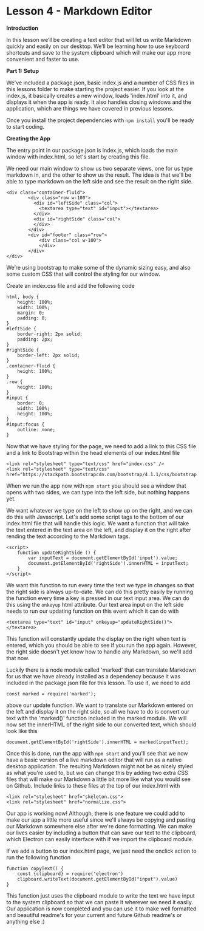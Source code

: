 # **Lesson 4 - Markdown Editor**
**Introduction**

In this lesson we’ll be creating a text editor that will let us write Markdown quickly and easily on our desktop. We’ll be learning how to use keyboard shortcuts and save to the system clipboard which will make our app more convenient and faster to use. 

**Part 1: Setup**

We've included a package.json, basic index.js and a number of CSS files in this lessons folder to make starting the project easier. If you look at the index.js, it basically creates a new window, loads 'index.html' into it, and displays it when the app is ready. It also handles closing windows and the application, which are things we have covered in previous lessons.

Once you install the project dependencies with `npm install` you'll be ready to start coding.


**Creating the App**

The entry point in our package.json is index.js, which loads the main window with index.html, so let's start by creating this file. 

We need our main window to show us two separate views, one for us type markdown in, and the other to show us the result. The idea is that we'll be able to type markdown on the left side and see the result on the right side. 

```
<div class="container-fluid">
        <div class="row w-100">
          <div id="leftSide" class="col">
            <textarea type="text" id="input"></textarea>
          </div>
          <div id="rightSide" class="col">
          </div>
        </div>
        <div id="footer" class="row">
            <div class="col w-100">
            </div>
        </div>
</div>
```

We’re using bootstrap to make some of the dynamic sizing easy, and also some custom CSS that will control the styling for our window.

Create an index.css file and add the following code
```
html, body {
    height: 100%;
    width: 100%;
    margin: 0;
    padding: 0;
}
#leftSide {
    border-right: 2px solid;
    padding: 2px;
}
#rightSide {
    border-left: 2px solid;
}
.container-fluid {
    height: 100%;
}
.row {
    height: 100%;
}
#input {
    border: 0;
    width: 100%;
    height: 100%;
}
#input:focus {
    outline: none;
}
```
Now that we have styling for the page, we need to add a link to this CSS file and a link to Bootstrap within
the head elements of our index.html file
```
<link rel="stylesheet" type="text/css" href="index.css" />
<link rel="stylesheet" type="text/css" href="https://stackpath.bootstrapcdn.com/bootstrap/4.1.1/css/bootstrap.min.css">
```

When we run the app now with `npm start` you should see a window that opens with two sides, we can type into the left side,
but nothing happens yet. 

We want whatever we type on the left to show up on the right, and we can do this with Javascript. Let's add some script tags to the bottom of our index.html file that will handle this logic. We want a function that will take the text entered in the text area on the left, and display it on the right after rending the text according to the Markdown tags. 

```
<script>
    function updateRightSide () {
        var inputText = document.getElementById('input').value;
        document.getElementById('rightSide').innerHTML = inputText;
    }
</script>
```
We want this function to run every time the text we type in changes so that the right side is always up-to-date. We can do this pretty easily by running the function every time a key is pressed in our text input area. We can do this using the `onkeyup` html attribute. Our text area input on the left side needs to run our updating function on this event which it can do with 

`<textarea type="text" id="input" onkeyup="updateRightSide()"></textarea>`

This function will constantly update the display on the right when text is entered, which you should be able to see if you run the app again. However, the right side doesn't yet know how to handle any Markdown, so we'll add that now. 

Luckily there is a node module called 'marked' that can translate Markdown for us that we have already installed as a dependency because it was included in the package.json file for this lesson. To use it, we need to add 

`const marked = require('marked');`

above our update function. We want to translate our Markdown entered on the left and display it on the right side, so all we have to do is convert our text with the 'marked()' function included in the marked module. We will now set the innerHTML of the right side to our converted text, which should look like this 

`document.getElementById('rightSide').innerHTML = marked(inputText);`

Once this is done, run the app with `npm start` and you'll see that we now have a basic version of a live markdown editor that will run as a native desktop application. The resulting Markdown might not be as nicely styled as what you're used to, but we can change this by adding two extra CSS files that will make our Markdown a little bit more like what you would see on Github. Include links to these files at the top of our index.html with

```
<link rel="stylesheet" href="skeleton.css">
<link rel="stylesheet" href="normalize.css">
```

Our app is working now! Although, there is one feature we could add to make our app a little more useful since we'll always be copying and pasting our Markdown somewhere else after we're done formatting. We can make our lives easier by including a button that can save our text to the clipboard, which Electron can easily interface with if we import the clipboard module. 

If we add a button to our index.html page, we just need the onclick action to run the following function
```
function copyText() {
    const {clipboard} = require('electron')
    clipboard.writeText(document.getElementById("input").value)
}
```
This function just uses the clipboard module to write the text we have input to the system clipboard so that we can paste it wherever we need it easily. 
Our application is now completed and you can use it to make well formatted and beautiful readme's for your current and future Github readme's or anything else :)


